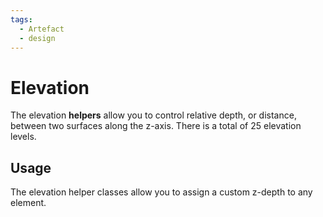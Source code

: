 ```yaml
---
tags:
  - Artefact
  - design
---
```


# Elevation
The elevation **helpers** allow you to control relative depth, or distance, between two surfaces along the z-axis. There is a total of 25 elevation levels.

## Usage
The elevation helper classes allow you to assign a custom z-depth to any element.

